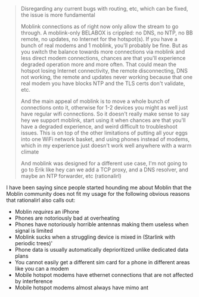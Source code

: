 > Disregarding any current bugs with routing, etc, which can be fixed, the issue is more fundamental
>
>Moblink connections as of right now only allow the stream to go through. A moblink-only BELABOX is crippled: no DNS, no NTP, no BB remote, no updates, no Internet for the hotspot(s). If you have a bunch of real modems and 1 moblink, you'll probably be fine. But as you switch the balance towards more connections via moblink and less direct modem connections, chances are that you'll experience degraded operation more and more often. That could mean the hotspot losing Internet connectivity, the remote disconnecting, DNS not working, the remote and updates never working because that one real modem you have blocks NTP and the TLS certs don't validate, etc.
>
>And the main appeal of moblink is to move a whole bunch of connections onto it, otherwise for 1-2 devices you might as well just have regular wifi connections. So it doesn't really make sense to say hey we support moblink, start using it when chances are that you'll have a degraded experience, and weird difficult to troubleshoot issues. This is on top of the other limitations of putting all your eggs into one WiFi network basket, and using phones instead of modems, which in my experience just doesn't work well anywhere with a warm climate
>
>And moblink was designed for a different use case, I'm not going to go to Erik like hey can we add a TCP proxy, and a DNS resolver, and maybe an NTP forwarder, etc (rationalirl)

I have been saying since people started hounding me about Moblin that the Moblin community does not fit my usage for the following obvious reasons that rationalirl also calls out:

- Moblin *requires* an iPhone
- Phones are notoriously bad at overheating
- Phones have notoriously horrible antennas making them useless when signal is limited
- Moblink sucks when a struggling device is mixed in (Starlink with periodic trees)'
- Phone data is usually automatically deprioritized unlike dedicated data plans
- You cannot easily get a different sim card for a phone in different areas like you can a modem
- Mobile hotspot modems have ethernet connections that are not affected by interference
- Mobile hotspot modems almost always have mimo ant
